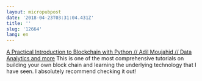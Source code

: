 ```yaml
---
layout: micropubpost
date: '2018-04-23T03:31:04.431Z'
title: ''
slug: '12664'
lang: en
---
```

 [A Practical Introduction to Blockchain with Python // Adil Moujahid // Data Analytics and more](http://adilmoujahid.com/posts/2018/03/intro-blockchain-bitcoin-python/) This is one of the most comprehensive tutorials on building your own block chain and learning the underlying technology that I have seen. I absolutely recommend checking it out!
